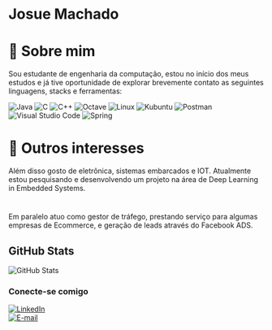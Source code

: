 # Josue Machado



# 🚀 Sobre mim
Sou estudante de engenharia da computação, estou no início dos meus estudos e já tive oportunidade de explorar brevemente contato as seguintes linguagens, stacks e ferramentas:

![Java](https://img.shields.io/badge/java-%23ED8B00.svg?style=for-the-badge&logo=openjdk&logoColor=white) ![C](https://img.shields.io/badge/c-%2300599C.svg?style=for-the-badge&logo=c&logoColor=white) ![C++](https://img.shields.io/badge/c++-%2300599C.svg?style=for-the-badge&logo=c%2B%2B&logoColor=white) ![Octave](https://img.shields.io/badge/OCTAVE-darkblue?style=for-the-badge&logo=octave&logoColor=fcd683) ![Linux](https://img.shields.io/badge/Linux-FCC624?style=for-the-badge&logo=linux&logoColor=black) ![Kubuntu](https://img.shields.io/badge/-KUbuntu-%230079C1?style=for-the-badge&logo=kubuntu&logoColor=white) ![Postman](https://img.shields.io/badge/Postman-FF6C37?style=for-the-badge&logo=postman&logoColor=white) ![Visual Studio Code](https://img.shields.io/badge/Visual%20Studio%20Code-0078d7.svg?style=for-the-badge&logo=visual-studio-code&logoColor=white) ![Spring](https://img.shields.io/badge/spring-%236DB33F.svg?style=for-the-badge&logo=spring&logoColor=white)


# 🔎 Outros interesses

Além disso gosto de eletrônica, sistemas embarcados e IOT. Atualmente estou pesquisando e desenvolvendo um projeto na área de Deep Learning in Embedded Systems. 
# 
Em paralelo atuo como gestor de tráfego, prestando serviço para algumas empresas de Ecommerce, e geração de leads através do Facebook ADS.

## GitHub Stats

![GitHub Stats](https://github-readme-stats.vercel.app/api?username=josueMachadoA&theme=transparent&bg_color=000&border_color=30A3DC&show_icons=true&icon_color=30A3DC&title_color=E94D5F&text_color=FFF)


### Conecte-se comigo


[![LinkedIn](https://img.shields.io/badge/-LinkedIn-000?style=for-the-badge&logo=linkedin&logoColor=30A3DC)](https://www.linkedin.com/in/josué-machado-8365bb77/)                          
[![E-mail](https://img.shields.io/badge/-Email-000?style=for-the-badge&logo=microsoft-outlook&logoColor=E94D5F)](mailto:josives99@gmail.com)


